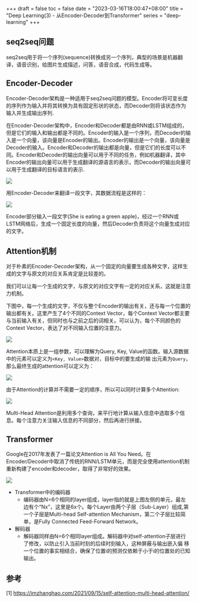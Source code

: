 +++
draft = false
toc = false
date = "2023-03-16T18:00:47+08:00"
title = "Deep Learning(3) - 从Encoder-Decoder到Transformer"
series = "deep-learning"
+++

## seq2seq问题

seq2seq用于将一个序列(sequence)转换成另一个序列，典型的场景是机器翻译，语音识别，给图片生成描述，问答，语音合成，代码生成等。

## Encoder-Decoder

Encoder-Decoder架构是一种适用于seq2seq问题的模型。Encoder将可变长度的序列作为输入并将其转换为具有固定形状的状态，而Decoder则将该状态作为输入并生成输出序列.

在Encoder-Decoder架构中，Encoder和Decoder都是由RNN或LSTM组成的，但是它们的输入和输出都是不同的。Encoder的输入是一个序列，而Decoder的输入是一个向量，该向量是Encoder的输出。Encoder的输出是一个向量，该向量是Decoder的输入。Encoder和Decoder的输出都是向量，但是它们的长度可以不同。Encoder和Decoder的输出向量可以用于不同的任务，例如机器翻译，其中Encoder的输出向量可以用于生成翻译的源语言的表示，而Decoder的输出向量可以用于生成翻译的目标语言的表示.

![](/images/dl/encoder-decoder-models-0.png)

用Encoder-Decoder来翻译一段文字，其数据流程是这样的：

![](/images/dl/encoder-decoder-example.png)

Encoder部分输入一段文字(She is eating a green apple)，经过一个RNN或LSTM网络后，生成一个固定长度的向量，然后Decoder负责将这个向量生成对应的文字。

## Attention机制

对于朴素的Encoder-Decoder架构，从一个固定的向量要生成各种文字，这样生成的文字与原文的对应关系肯定是比较差的。

我们可以让每一个生成的文字，与原文的对应文字有一定的对应关系，这就是注意力机制。

下图中，每一个生成的文字，不仅与整个Encoder的输出有关，还与每一个位置的输出都有关。这里产生了4个不同的Context Vector，每个Context Vector都主要与当前输入有关，但同时也与之前之后的词相关。可以认为，每个不同颜色的Context Vector，表达了对不同输入位置的注意力。

![](/images/dl/encoder-decoder-attention.png)

Attention本质上是一组参数，可以理解为Query, Key, Value的函数。输入源数据中的元素可以定义为`<Key, Value>`数据对，目标中的要生成的输
出元素为`Query`，那么最终生成的attention可以定义为：

![](/images/dl/attention-calc.png)

由于Attention的计算并不需要一定的顺序，所以可以同时计算多个Attention:

![](/images/dl/multihead-attention.png)

Multi-Head Attention是利用多个查询，来平行地计算从输入信息中选取多个信息。每个注意力关注输入信息的不同部分，然后再进行拼接。

## Transformer

Google在2017年发表了一篇论文Attention is All You Need。在Encoder/Decoder中取消了传统的RNN/LSTM单元，而是完全使用attention机制重新构建了encoder和decoder，取得了非常好的效果。

![](/images/dl/transformer-architecture.png)

* Transformer中的编码器
  * 编码器由N=6个相同的layer组成，layer指的就是上图左侧的单元，最左边有个“Nx”，这里是6x个。每个Layer由两个子层（Sub-Layer）组成,第
    一个子层是Multi-head Self-attention Mechanism，第二个子层比较简单，是Fully Connected Feed-Forward Network。
* 解码器
  * 解码器同样由N=6个相同layer组成。解码器中对self-attention子层进行了修改，以防止引入当前时刻的后续时刻输入，这种屏蔽与输出嵌入偏
    移一个位置的事实相结合，确保了位置i的预测仅依赖于小于i的位置处的已知输出。

## 参考

[1] https://imzhanghao.com/2021/09/15/self-attention-multi-head-attention/
